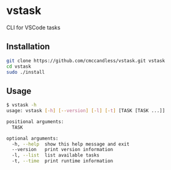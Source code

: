 # vstask
CLI for VSCode tasks

## Installation
```bash
git clone https://github.com/cmccandless/vstask.git vstask
cd vstask
sudo ./install
```

## Usage
```bash
$ vstask -h
usage: vstask [-h] [--version] [-l] [-t] [TASK [TASK ...]]

positional arguments:
  TASK

optional arguments:
  -h, --help  show this help message and exit
  --version   print version information
  -l, --list  list available tasks
  -t, --time  print runtime information
```
